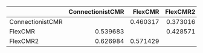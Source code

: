 |                  |   ConnectionistCMR |    FlexCMR |   FlexCMR2 |
|:-----------------|-------------------:|-----------:|-----------:|
| ConnectionistCMR |                    |   0.460317 |   0.373016 |
| FlexCMR          |           0.539683 |            |   0.428571 |
| FlexCMR2         |           0.626984 |   0.571429 |            |